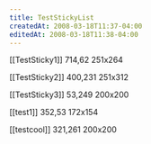 ```yaml
---
title: TestStickyList
createdAt: 2008-03-18T11:37-04:00
editedAt: 2008-03-18T11:38-04:00
---
```


[[TestSticky1]] 714,62 251x264

[[TestSticky2]] 400,231 251x312

[[TestSticky3]] 53,249 200x200

[[test1]] 352,53 172x154

[[testcool]] 321,261 200x200


